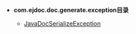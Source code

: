 


- **com.ejdoc.doc.generate.exception目录**

	- [JavaDocSerializeException](jdocGenerate/com/ejdoc/doc/generate/exception/JavaDocSerializeException.md)

